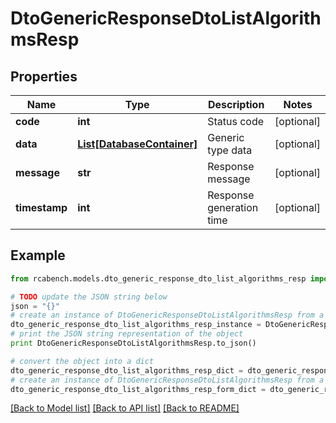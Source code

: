 # DtoGenericResponseDtoListAlgorithmsResp


## Properties

Name | Type | Description | Notes
------------ | ------------- | ------------- | -------------
**code** | **int** | Status code | [optional] 
**data** | [**List[DatabaseContainer]**](DatabaseContainer.md) | Generic type data | [optional] 
**message** | **str** | Response message | [optional] 
**timestamp** | **int** | Response generation time | [optional] 

## Example

```python
from rcabench.models.dto_generic_response_dto_list_algorithms_resp import DtoGenericResponseDtoListAlgorithmsResp

# TODO update the JSON string below
json = "{}"
# create an instance of DtoGenericResponseDtoListAlgorithmsResp from a JSON string
dto_generic_response_dto_list_algorithms_resp_instance = DtoGenericResponseDtoListAlgorithmsResp.from_json(json)
# print the JSON string representation of the object
print DtoGenericResponseDtoListAlgorithmsResp.to_json()

# convert the object into a dict
dto_generic_response_dto_list_algorithms_resp_dict = dto_generic_response_dto_list_algorithms_resp_instance.to_dict()
# create an instance of DtoGenericResponseDtoListAlgorithmsResp from a dict
dto_generic_response_dto_list_algorithms_resp_form_dict = dto_generic_response_dto_list_algorithms_resp.from_dict(dto_generic_response_dto_list_algorithms_resp_dict)
```
[[Back to Model list]](../README.md#documentation-for-models) [[Back to API list]](../README.md#documentation-for-api-endpoints) [[Back to README]](../README.md)


